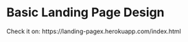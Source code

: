 <h1>Basic Landing Page Design</h1>

<p>Check it on: <a>https://landing-pagex.herokuapp.com/index.html</a></p>
